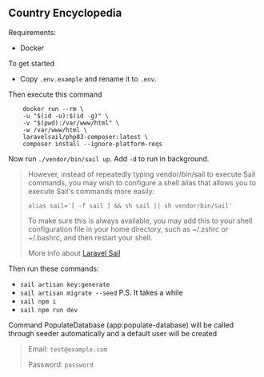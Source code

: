 ## Country Encyclopedia

Requirements:

- Docker

To get started

- Copy `.env.example` and rename it to `.env`.

Then execute this command

```
    docker run --rm \
    -u "$(id -u):$(id -g)" \
    -v "$(pwd):/var/www/html" \
    -w /var/www/html \
    laravelsail/php83-composer:latest \
    composer install --ignore-platform-reqs
```

Now run `./vendor/bin/sail up`. Add `-d` to run in background.

> However, instead of repeatedly typing vendor/bin/sail to execute Sail commands, you may wish to configure a shell
> alias that allows you to execute Sail's commands more easily:
>```
>alias sail='[ -f sail ] && sh sail || sh vendor/bin/sail'
>```  
>To make sure this is always available, you may add this to your shell configuration file in your home directory, such
> as ~/.zshrc or ~/.bashrc, and then restart your shell.
>
>More info about [Laravel Sail](https://laravel.com/docs/10.x/sail)

Then run these commands:

- `sail artisan key:generate`
- `sail artisan migrate --seed`
  P.S. It takes a while
- `sail npm i`
- `sail npm run dev`

Command PopulateDatabase (app:populate-database) will be called through seeder automatically and a default user will be
created

> Email: `test@example.com`
>
>Password: `password`
